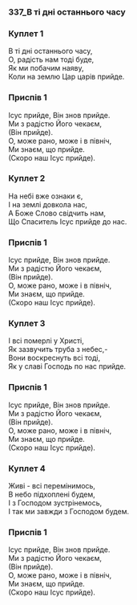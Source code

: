### 337_В ті дні останнього часу
### Куплет 1
В ті дні останнього часу, <br/>О, радість нам тоді буде,<br/>Як ми побачим наяву, <br/>Коли на землю Цар царів прийде.
### Приспів 1
Ісус прийде, Він знов прийде. <br/>Ми з радістю Його чекаєм,<br/>(Він прийде). <br/>О, може рано, може і в північ, <br/>Ми знаєм, що прийде.<br/>(Скоро наш Ісус прийде).
### Куплет 2
На небі вже ознаки є, <br/>І на землі довкола нас,<br/>А Боже Слово свідчить нам, <br/>Що Спаситель Ісус прийде до нас.
### Приспів 1
Ісус прийде, Він знов прийде. <br/>Ми з радістю Його чекаєм,<br/>(Він прийде).<br/>О, може рано, може і в північ, <br/>Ми знаєм, що прийде.<br/>(Скоро наш Ісус прийде).
### Куплет 3
І всі померлі у Христі, <br/>Як зазвучить труба з небес,-<br/>Вони воскреснуть всі тоді, <br/>Як у славі Господь по нас прийде.
### Приспів 1
Ісус прийде, Він знов прийде. <br/>Ми з радістю Його чекаєм,<br/>(Він прийде).<br/>О, може рано, може і в північ, <br/>Ми знаєм, що прийде.<br/>(Скоро наш Ісус прийде).
### Куплет 4
Живі - всі перемінимось, <br/>В небо підхоплені будем,<br/>І з Господом зустрінемось, <br/>І так ми завжди з Господом будем.
### Приспів 1
Ісус прийде, Він знов прийде. <br/>Ми з радістю Його чекаєм,<br/>(Він прийде).<br/>О, може рано, може і в північ, <br/>Ми знаєм, що прийде.<br/>(Скоро наш Ісус прийде).
